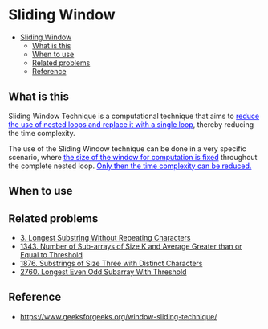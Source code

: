 # Sliding Window

- [Sliding Window](#sliding-window)
  - [What is this](#what-is-this)
  - [When to use](#when-to-use)
  - [Related problems](#related-problems)
  - [Reference](#reference)


## What is this
Sliding Window Technique is a computational technique that aims to <span style="color:blue"><u>reduce the use of nested loops and replace it with a single loop</u></span>, thereby reducing the time complexity.

The use of the Sliding Window technique can be done in a very specific scenario, where <span style="color:blue"><u>the size of the window for computation is fixed</u></span> throughout the complete nested loop. <span style="color:blue"><u>Only then the time complexity can be reduced.</u></span>

## When to use

## Related problems
- [3. Longest Substring Without Repeating Characters](https://leetcode.com/problems/longest-substring-without-repeating-characters/)
- [1343. Number of Sub-arrays of Size K and Average Greater than or Equal to Threshold](https://leetcode.com/problems/number-of-sub-arrays-of-size-k-and-average-greater-than-or-equal-to-threshol/)
- [1876. Substrings of Size Three with Distinct Characters](https://leetcode.com/problems/substrings-of-size-three-with-distinct-characters/)
- [2760. Longest Even Odd Subarray With Threshold](https://leetcode.com/problems/longest-even-odd-subarray-with-threshold/)

## Reference
- https://www.geeksforgeeks.org/window-sliding-technique/


